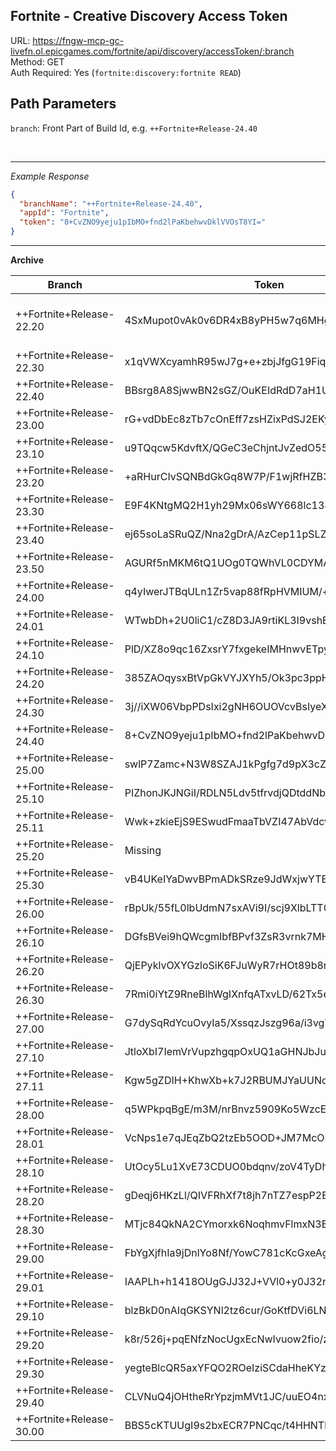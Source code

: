 ## Fortnite - Creative Discovery Access Token

URL: https://fngw-mcp-gc-livefn.ol.epicgames.com/fortnite/api/discovery/accessToken/:branch \
Method: GET \
Auth Required: Yes (`fortnite:discovery:fortnite READ`)

## Path Parameters

`branch`: Front Part of Build Id, e.g. `++Fortnite+Release-24.40`

<br/>

---

_Example Response_

```json
{
  "branchName": "++Fortnite+Release-24.40",
  "appId": "Fortnite",
  "token": "8+CvZNO9yeju1pIbMO+fnd2lPaKbehwvDklVVOsT8YI="
}
```

---

**Archive**

| Branch                   | Token                                        | Source                                                                                                             |
| ------------------------ | -------------------------------------------- | ------------------------------------------------------------------------------------------------------------------ |
| ++Fortnite+Release-22.20 | 4SxMupot0vAk0v6DR4xB8yPH5w7q6MHglkBDtJ0r4g0= | Lele from a old [Image](https://cdn.discordapp.com/attachments/934432117469896734/1033380166241636483/unknown.png) |
| ++Fortnite+Release-22.30 | x1qVWXcyamhR95wJ7g+e+zbjJfgG19FiqthlmsVN2G4= | Lele                                                                                                               |
| ++Fortnite+Release-22.40 | BBsrg8A8SjwwBN2sGZ/OuKEIdRdD7aH1UNUT3qk4zys= | YLSDev                                                                                                             |
| ++Fortnite+Release-23.00 | rG+vdDbEc8zTb7cOnEff7zsHZixPdSJ2EKyI81kmGb4= | Lele                                                                                                               |
| ++Fortnite+Release-23.10 | u9TQqcw5KdvftX/QGeC3eChjntJvZedO55wAZeCW3Yg= | Lele                                                                                                               |
| ++Fortnite+Release-23.20 | +aRHurCIvSQNBdGkGq8W7P/F1wjRfHZB3mPuDiFCddo= | YLSDev                                                                                                             |
| ++Fortnite+Release-23.30 | E9F4KNtgMQ2H1yh29Mx06sWY668lc138RjHWCFMln9c= | Lele                                                                                                               |
| ++Fortnite+Release-23.40 | ej65soLaSRuQZ/Nna2gDrA/AzCep11pSLZ6MI8k438k= | Lele                                                                                                               |
| ++Fortnite+Release-23.50 | AGURf5nMKM6tQ1UOg0TQWhVL0CDYMASflh3QOqcUFcI= | Lele                                                                                                               |
| ++Fortnite+Release-24.00 | q4yIwerJTBqULn1Zr5vap88fRpHVMIUM/+gnqMSuVp4= | Lele                                                                                                               |
| ++Fortnite+Release-24.01 | WTwbDh+2U0liC1/cZ8D3JA9rtiKL3I9vshEAuRkQVoE= | Lele                                                                                                               |
| ++Fortnite+Release-24.10 | PlD/XZ8o9qc16ZxsrY7fxgekeIMHnwvETpyaAvmu0JY= | Lele                                                                                                               |
| ++Fortnite+Release-24.20 | 385ZAOqysxBtVpGkVYJXYh5/Ok3pc3ppH0VtHLaxxjk= | Lele                                                                                                               |
| ++Fortnite+Release-24.30 | 3j//iXW06VbpPDsIxi2gNH6OUOVcvBsIyeX0ALbRaOg= | Lele                                                                                                               |
| ++Fortnite+Release-24.40 | 8+CvZNO9yeju1pIbMO+fnd2lPaKbehwvDklVVOsT8YI= | Lele                                                                                                               |
| ++Fortnite+Release-25.00 | swlP7Zamc+N3W8SZAJ1kPgfg7d9pX3cZXqF+dElYCiw= | Lele                                                                                                               |
| ++Fortnite+Release-25.10 | PIZhonJKJNGiI/RDLN5Ldv5tfrvdjQDtddNbJULSwBg= | Lele                                                                                                               |
| ++Fortnite+Release-25.11 | Wwk+zkieEjS9ESwudFmaaTbVZI47AbVdcwbUAW11LPI= | Lele                                                                                                               |
| ++Fortnite+Release-25.20 | Missing                                      |                                                                                                                    |
| ++Fortnite+Release-25.30 | vB4UKeIYaDwvBPmADkSRze9JdWxjwYTBJWtzGYG/mWw= | Lele                                                                                                               |
| ++Fortnite+Release-26.00 | rBpUk/55fL0lbUdmN7sxAVi9I/scj9XlbLTT0IMyD4U= | Lele                                                                                                               |
| ++Fortnite+Release-26.10 | DGfsBVei9hQWcgmIbfBPvf3ZsR3vrnk7MHB9+xvvxrw= | Lele                                                                                                               |
| ++Fortnite+Release-26.20 | QjEPyklvOXYGzloSiK6FJuWyR7rHOt89b8rij63qk90= | Lele                                                                                                               |
| ++Fortnite+Release-26.30 | 7Rmi0iYtZ9RneBlhWgIXnfqATxvLD/62Tx5eHRhEBhA= | Lele                                                                                                               |
| ++Fortnite+Release-27.00 | G7dySqRdYcuOvyIa5/XssqzJszg96a/i3vgY9l83R8U= | Lele                                                                                                               |
| ++Fortnite+Release-27.10 | JtloXbI7IemVrVupzhgqpOxUQ1aGHNJbJulU4w8AO+4= | Lele                                                                                                               |
| ++Fortnite+Release-27.11 | Kgw5gZDIH+KhwXb+k7J2RBUMJYaUUNqPhGWVl44VMsg= | Lele                                                                                                               |
| ++Fortnite+Release-28.00 | q5WPkpqBgE/m3M/nrBnvz5909Ko5WzcEeCUaxhCYfIg= | Anto                                                                                                               |
| ++Fortnite+Release-28.01 | VcNps1e7qJEqZbQ2tzEb5OOD+JM7McOPu7H4hyap6PE= | Lele                                                                                                               |
| ++Fortnite+Release-28.10 | UtOcy5Lu1XvE73CDUO0bdqnv/zoV4TyDhSPIwGpwGv0= | Lele                                                                                                               |
| ++Fortnite+Release-28.20 | gDeqj6HKzLl/QIVFRhXf7t8jh7nTZ7espP2EERWGUdg= | Squark                                                                                                             |
| ++Fortnite+Release-28.30 | MTjc84QkNA2CYmorxk6NoqhmvFlmxN3E8g1CC3Wip88= | Lele                                                                                                               |
| ++Fortnite+Release-29.00 | FbYgXjfhIa9jDnlYo8Nf/YowC781cKcGxeAgI3CpNXE= | Lele                                                                                                               |
| ++Fortnite+Release-29.01 | IAAPLh+h1418OUgGJJ32J+VVl0+y0J32n2sG+txMBzg= | Lele                                                                                                               |
| ++Fortnite+Release-29.10 | blzBkD0nAIqGKSYNl2tz6cur/GoKtfDVi6LN4YX/P4s= | Lele                                                                                                               |
| ++Fortnite+Release-29.20 | k8r/526j+pqENfzNocUgxEcNwIvuow2fio/zyusznLI= | Lele                                                                                                               |
| ++Fortnite+Release-29.30 | yegteBlcQR5axYFQO2ROeIziSCdaHheKYz7BI1ZNucE= | Lele                                                                                                               |
| ++Fortnite+Release-29.40 | CLVNuQ4jOHtheRrYpzjmMVt1JC/uuEO4nxaypBcv3o8= | Lele                                                                                                               |
| ++Fortnite+Release-30.00 | BBS5cKTUUgI9s2bxECR7PNCqc/t4HHNThK1KbGcSFCg= | Lele                                                                                                               |

